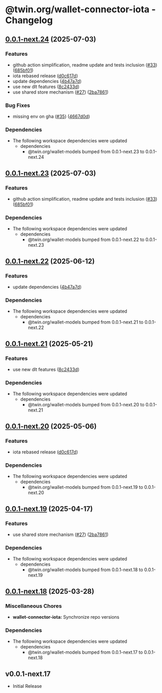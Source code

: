 # @twin.org/wallet-connector-iota - Changelog

## [0.0.1-next.24](https://github.com/twinfoundation/wallet/compare/wallet-connector-iota-v0.0.1-next.23...wallet-connector-iota-v0.0.1-next.24) (2025-07-03)


### Features

* github action simplification, readme update and tests inclusion ([#33](https://github.com/twinfoundation/wallet/issues/33)) ([685bf01](https://github.com/twinfoundation/wallet/commit/685bf010c4276a37cb85c22762cbdbe3fe7cdc1a))
* iota rebased release ([d0c617d](https://github.com/twinfoundation/wallet/commit/d0c617d894f3663f7c80f7d53d2da858a0bd64f0))
* update dependencies ([4b47a7d](https://github.com/twinfoundation/wallet/commit/4b47a7d900d72d1502d6db54cb391a954818478b))
* use new dlt features ([8c2433d](https://github.com/twinfoundation/wallet/commit/8c2433dff71a8b49861d21809808abebb724ad4a))
* use shared store mechanism ([#27](https://github.com/twinfoundation/wallet/issues/27)) ([2ba7861](https://github.com/twinfoundation/wallet/commit/2ba7861a2a610cf83396a3285c7bbaebe5a31551))


### Bug Fixes

* missing env on gha ([#35](https://github.com/twinfoundation/wallet/issues/35)) ([4667d0d](https://github.com/twinfoundation/wallet/commit/4667d0d09d3af8b5bb29beca718fa6fad4ab9ed0))


### Dependencies

* The following workspace dependencies were updated
  * dependencies
    * @twin.org/wallet-models bumped from 0.0.1-next.23 to 0.0.1-next.24

## [0.0.1-next.23](https://github.com/twinfoundation/wallet/compare/wallet-connector-iota-v0.0.1-next.22...wallet-connector-iota-v0.0.1-next.23) (2025-07-03)


### Features

* github action simplification, readme update and tests inclusion ([#33](https://github.com/twinfoundation/wallet/issues/33)) ([685bf01](https://github.com/twinfoundation/wallet/commit/685bf010c4276a37cb85c22762cbdbe3fe7cdc1a))


### Dependencies

* The following workspace dependencies were updated
  * dependencies
    * @twin.org/wallet-models bumped from 0.0.1-next.22 to 0.0.1-next.23

## [0.0.1-next.22](https://github.com/twinfoundation/wallet/compare/wallet-connector-iota-v0.0.1-next.21...wallet-connector-iota-v0.0.1-next.22) (2025-06-12)


### Features

* update dependencies ([4b47a7d](https://github.com/twinfoundation/wallet/commit/4b47a7d900d72d1502d6db54cb391a954818478b))


### Dependencies

* The following workspace dependencies were updated
  * dependencies
    * @twin.org/wallet-models bumped from 0.0.1-next.21 to 0.0.1-next.22

## [0.0.1-next.21](https://github.com/twinfoundation/wallet/compare/wallet-connector-iota-v0.0.1-next.20...wallet-connector-iota-v0.0.1-next.21) (2025-05-21)


### Features

* use new dlt features ([8c2433d](https://github.com/twinfoundation/wallet/commit/8c2433dff71a8b49861d21809808abebb724ad4a))


### Dependencies

* The following workspace dependencies were updated
  * dependencies
    * @twin.org/wallet-models bumped from 0.0.1-next.20 to 0.0.1-next.21

## [0.0.1-next.20](https://github.com/twinfoundation/wallet/compare/wallet-connector-iota-v0.0.1-next.19...wallet-connector-iota-v0.0.1-next.20) (2025-05-06)


### Features

* iota rebased release ([d0c617d](https://github.com/twinfoundation/wallet/commit/d0c617d894f3663f7c80f7d53d2da858a0bd64f0))


### Dependencies

* The following workspace dependencies were updated
  * dependencies
    * @twin.org/wallet-models bumped from 0.0.1-next.19 to 0.0.1-next.20

## [0.0.1-next.19](https://github.com/twinfoundation/wallet/compare/wallet-connector-iota-v0.0.1-next.18...wallet-connector-iota-v0.0.1-next.19) (2025-04-17)


### Features

* use shared store mechanism ([#27](https://github.com/twinfoundation/wallet/issues/27)) ([2ba7861](https://github.com/twinfoundation/wallet/commit/2ba7861a2a610cf83396a3285c7bbaebe5a31551))


### Dependencies

* The following workspace dependencies were updated
  * dependencies
    * @twin.org/wallet-models bumped from 0.0.1-next.18 to 0.0.1-next.19

## [0.0.1-next.18](https://github.com/twinfoundation/wallet/compare/wallet-connector-iota-v0.0.1-next.17...wallet-connector-iota-v0.0.1-next.18) (2025-03-28)


### Miscellaneous Chores

* **wallet-connector-iota:** Synchronize repo versions


### Dependencies

* The following workspace dependencies were updated
  * dependencies
    * @twin.org/wallet-models bumped from 0.0.1-next.17 to 0.0.1-next.18

## v0.0.1-next.17

- Initial Release
